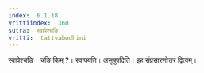 ```yaml
---
index:  6.1.18
vrittiindex:  360
sutra:  स्वापेश्चङि
vritti:  tattvabodhini 
---
```


स्वापेश्चङि। चङि किम् ?। स्वापयति। असूषुपदिति। इह संप्रसारणोत्तरं द्वित्वम्।


